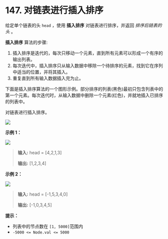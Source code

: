 # 147. 对链表进行插入排序

给定单个链表的头 `head` ，使用 **插入排序**  对链表进行排序，并返回 _排序后链表的头_ 。

**插入排序**  算法的步骤:

1. 插入排序是迭代的，每次只移动一个元素，直到所有元素可以形成一个有序的输出列表。
2. 每次迭代中，插入排序只从输入数据中移除一个待排序的元素，找到它在序列中适当的位置，并将其插入。
3. 重复直到所有输入数据插入完为止。

下面是插入排序算法的一个图形示例。部分排序的列表\(黑色\)最初只包含列表中的第一个元素。每次迭代时，从输入数据中删除一个元素\(红色\)，并就地插入已排序的列表中。

对链表进行插入排序。

![](http://public.file.lvshuhuai.cn/images\1724130387-qxfMwx-Insertion-sort-example-300px.gif)

**示例 1：**

![](http://public.file.lvshuhuai.cn/images\1724130414-QbPAjl-image.png)

> **输入:**  head = \[4,2,1,3]
>
> **输出:**  \[1,2,3,4]

**示例 2：**

![](http://public.file.lvshuhuai.cn/images\1724130432-zoOvdI-image.png)

> **输入:**  head = \[\-1,5,3,4,0]
>
> **输出:**  \[\-1,0,3,4,5]

**提示：**

* 列表中的节点数在 `[1, 5000]`范围内
* `-5000 <= Node.val <= 5000`